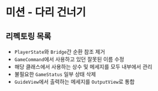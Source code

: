 # 미션 - 다리 건너기

## 리펙토링 목록

- `PlayerState`와 `Bridge`간 순환 참조 제거
- `GameCommand`에서 사용하고 있던 잘못된 이름 수정
- 해당 클래스에서 사용하는 상수 및 메세지를 모두 내부에서 관리
- 불필요한 `GameStatus` 일부 상태 삭제
- `GuideView`에서 출력하는 메세지를 `OutputView`로 통합